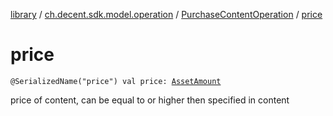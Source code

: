[library](../../index.md) / [ch.decent.sdk.model.operation](../index.md) / [PurchaseContentOperation](index.md) / [price](./price.md)

# price

`@SerializedName("price") val price: `[`AssetAmount`](../../ch.decent.sdk.model/-asset-amount/index.md)

price of content, can be equal to or higher then specified in content

